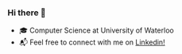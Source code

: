 ### Hi there 👋
- 🎓 Computer Science at University of Waterloo
- 📬 Feel free to connect with me on [Linkedin!](https://www.linkedin.com/in/tahazaryab/)

<!--
**tahazaryab/tahazaryab** is a ✨ _special_ ✨ repository because its `README.md` (this file) appears on your GitHub profile.

Here are some ideas to get you started:

- 🔭 I’m currently working on ...
- 🌱 I’m currently learning ...
- 👯 I’m looking to collaborate on ...
- 🤔 I’m looking for help with ...
- 💬 Ask me about ...
- 📫 How to reach me: ...
- 😄 Pronouns: ...
- ⚡ Fun fact: ...
-->
